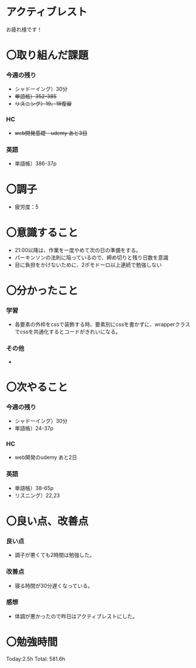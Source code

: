 # アクティブレスト

お疲れ様です！

# 〇取り組んだ課題

### 今週の残り

- シャドーイング）30分
- ~~単語帳）352-385~~
- ~~リスニング）19、18復習~~

### HC

- ~~web開発基礎　udemy あと3日~~

### 英語

- 単語帳）386-37p

# 〇調子

- 疲労度：5

# 〇意識すること

- 21:00以降は、作業を一度やめて次の日の準備をする。
- パーキンソンの法則に陥っているので、締め切りと残り日数を意識
- 目に負担をかけないために、2ポモドーロ以上連続で勉強しない

# 〇分かったこと

### 学習

- 各要素の外枠をcssで装飾する時、要素別にcssを書かずに、wrapperクラスでcssを共通化するとコードがきれいになる。

### その他

- 

# 〇次やること

### 今週の残り

- シャドーイング）30分
- 単語帳）24-37p

### HC

- web開発のudemy あと2日

### 英語

- 単語帳）38-65p
- リスニング）22,23

# 〇良い点、改善点

### 良い点

- 調子が悪くても2時間は勉強した。

### 改善点

- 寝る時間が30分遅くなっている。

### 感想

- 体調が悪かったので昨日はアクティブレストにした。

# 〇勉強時間

Today:2.5h Total: 581.6h
